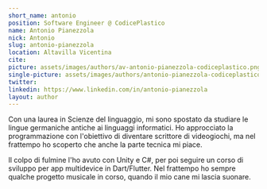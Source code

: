```yaml
---
short_name: antonio
position: Software Engineer @ CodicePlastico
name: Antonio Pianezzola
nick: Antonio
slug: antonio-pianezzola
location: Altavilla Vicentina
cite: 
picture: assets/images/authors/av-antonio-pianezzola-codiceplastico.png
single-picture: assets/images/authors/antonio-pianezzola-codiceplastico.png
twitter: 
linkedin: https://www.linkedin.com/in/antonio-pianezzola
layout: author
---
```

<p>Con una laurea in Scienze del linguaggio, mi sono spostato da studiare le lingue germaniche antiche ai linguaggi informatici. Ho approcciato la programmazione con l'obiettivo di diventare scrittore di videogiochi, ma nel frattempo ho scoperto che anche la parte tecnica mi piace.</p><p>Il colpo di fulmine l'ho avuto con Unity e C#, per poi seguire un corso di sviluppo per app multidevice in Dart/Flutter. Nel frattempo ho sempre qualche progetto musicale in corso, quando il mio cane mi lascia suonare.</p>
